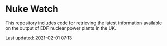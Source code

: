 # Nuke Watch

This repository includes code for retrieving the latest information available on the output of EDF nuclear power plants in the UK.

Last updated: 2021-02-01 07:13